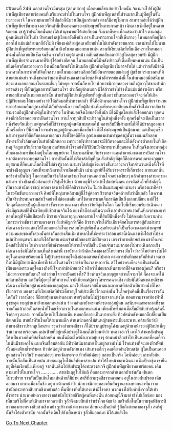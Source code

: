 ##ตอนที่ 246 นอกสวนโจวมีมรสุม (ตอนปลาย)
เมื่อเหมยลีชาเอ่ยประโยคนั้น จ้องมองไปยังผู้ฝึกบำเพ็ญเพียรหลายร้อยคนที่เตรียมจะเข้าไปในสวนโจว ผู้ฝึกบำเพ็ญเหล่านี้ส่วนมากเป็นผู้ที่อยู่ในขั้นทะลวงอเวจี ในความหมายทั่วไปแล้วก็นับว่าเป็นผู้แกร่งกล้า ต่างก็มีอายุไม่มาก สามารถเอ่ยได้ว่าผู้ฝึกบำเพ็ญเพียรขั้นทะลวงอเวจีเหล่านี้เป็นอนาคตของเผ่ามนุษย์ในภายภาคหน้า
เฉินฉางเซิงก็อยู่ในหลายร้อยคน เขารู้ว่าประโยคนั้นของใต้เท้ามุขนายกได้เอ่ยกับตน จึงผงกศีรษะเพื่อแสดงว่าเข้าใจ ตามกลุ่มผู้คนเดินเข้าไปในป่า
ป่ายามเช้าตรู่เงียบสงัดยิ่งนัก อาจเป็นเพราะสวนโจวที่เห็นรางๆ ในหมอกที่อยู่ไกลออกไป แม้แต่เสียงนกก็ยังไม่มี เพียงแค่เสียงผู้คนเหยียบย่ำใบไม้เก่าดังกรอบแกรบ
เวลาผ่านไปไม่นาน ผู้ฝึกบำเพ็ญเพียรหลายร้อยคนก็มาถึงยังเมฆหมอกหนาแน่น สวนที่เงียบสงัดที่เห็นเลือนรางในหมอกแห่งนั้นก็กลายเป็นชัดเจนขึ้น ราวกับว่าอยู่ด้านหน้า คลับคล้ายคลับคลาว่าอยู่ไกลสุดขอบฟ้า
มีผู้ฝึกบำเพ็ญเพียรจำนวนมากที่รับรู้ได้อย่างชัดเจน ในหมอกผืนนี้มีพลังปราณที่เต็มเปี่ยมหนาแน่น นั่นเป็นชนิดเดียวกับละอองดาว ยิ่งเหมือนกับพลังในหินผลึก ผู้ฝึกบำเพ็ญเพียรไม่อาจรับได้ แต่ทว่ากลับมีข้อดีมหาศาลในการช่วยให้จิตใจสงบ
แต่ในหมอกส่วนลึกกลับมีอันตรายแอบแฝงอยู่ ผู้แข็งแกร่งบางคนที่มีสายตาแม่นยำ จนถึงขนาดว่ามองเห็นด้านของสวนเงียบสงัดน่าอัศจรรย์แห่งนี้ ในม่านหมอกมีอสนีบาตส่องแสงแลบออกมาในระยะสั้นๆ ไม่หยุด จากนั้นก็หายไป
นักบวชนิกายหลวงรวมถึงผู้อาวุโสของสำนักพรรคต่างๆ ที่เป็นผู้ดูแลการเปิดสวนโจว ต่างก็อยู่ด้านนอก มิได้ก้าวเข้าไปข้างในแม้แต่ก้าวเดียว หรือสายอสนีบาตในหมอกเหล่านั้น สำหรับผู้ฝึกบำเพ็ญเพียรที่อยู่เหนือกว่าขั้นทะลวงอเวจีจะก่อให้เกิดปฏิกิริยาตอบโต้บางอย่าง ทำให้เกิดผลที่น่าหวาดกลัว
ที่นี่คือด้านนอกสวนโจว
ผู้ฝึกบำเพ็ญเพียรจำนวนหลายร้อยคนยืนอยู่ทางทิศใต้กับทิศเหนือ บวกกับผู้ฝึกบำเพ็ญเพียรหลายสิบคนที่พลังจิตไม่อาจกลับเข้าร่วมรวมถึงผู้ฝึกบำเพ็ญในป่ารกร้าง ในป่าหมอกจึงเงียบสงัดยิ่งนัก มิได้มีพูดใดเอ่ยสิ่งใดออกมา
ทุกคนต่างก็กำลังรอคอยการเปิดสวนโจว
สวนโจวทุกสิบปีจะปรากฏในต้าลู่หนึ่งครั้ง ทุกครั้งก็จะเปิดเป็นเวลาหนึ่งร้อยวันเต็มๆ แต่ทุกครั้งก็ใช่ว่าจะถูกผู้คนค้นพบเสมอไป หลายสิบปีที่ผ่านมานี้ก็มิได้ปรากฏออกมาสักครั้งเดียว
ปีนี้สวนโจวจะปรากฏอยู่ด้านนอกเมืองฮั่นชิว ก็มิใช่เผ่ามนุษย์เป็นผู้คนพบ แต่เป็นกุนซือเผ่ามารชุดดำที่ลึกลับคาดเดาออกมา สิ่งที่โชคดีก็คือ ลูกน้องของเผ่ามารชุดดำผู้นั้นวางแผนลักลอบสังหารลั่วลั่วล้มเหลวในสำนักฝึกหลวง เพราะว่ายังปรารถนาจะมีชีวิตรอดและมิได้สังหารตัวตายในที่เกิดเหตุ จึงถูกเซวียสิ่งชวนจับกุม สุดท้ายแล้วโจวหย่งใช้วิธีบีบบังคับทรมานที่สุดยอด ในที่สุดจึงเสาะหากลุ่มลับของเผ่ามารที่แฝงอยู่ในโลกมนุษย์เจอ ใช้เบาะแสนี้พบกับข่าวคราวและตำแหน่งของการเปิดสวนโจว
หากต้องการควบคุมสวนโจว การเปิดนั้นมิใช่เรื่องสำคัญที่สุด สิ่งสำคัญที่สุดก็คือการครอบครองกุญแจ อยู่สถานที่ที่คนบนโลกใบนี้ไม่ล่วงรู้เวลา เผ่ามารได้ส่งผู้แข็งแกร่งขั้นทะลวงอเวจีมาจำนวนหนึ่งตั้งใจที่จะช่วงชิงกุญแจ ก่อนที่จะมาถึงสวนโจวเมืองฮั่นชิว เผ่ามนุษย์ที่ได้รับข่าวคราวที่เกี่ยวข้อง ภายนอกนั้นแสร้งทำเป็นไม่รู้ ในความเป็นจริงก็ส่งคนเข้ามาในสวนนอกสวนโจวอย่างเงียบๆ แล้วอำพรางสายตาของเผ่ามาร ช่วงชิงลงมือก่อนอย่างไร้สุ้มไร้เสียง ด้วยเหตุนี้จึงส่งเข้าไปแค่หนึ่งคน
การตัดสินใจที่สำคัญนี้เป็นของห้านักปราชญ์ พวกเขาส่งเข้าไปก็คือชิวซานจวิน ไม่ว่าเป็นเผ่ามนุษย์ เผ่ามาร หรือว่าเผ่าปีศาจ ในระดับขั้นทะลวงอเวจี ศิษย์พี่ใหญ่เขาหลีซานผู้นี้ไร้คู่ต่อกร
ชิวซานจวินคล้ายกับว่าตื่นกลัว ในความเป็นจริงประสบความสำเร็จอย่างไม่ต้องสงสัย เขาใช้อาการบาดเจ็บสาหัสเป็นสิ่งแลกเปลี่ยน แต่ก็ใช้วิกฤตนี้กลายเป็นผู้แข็งแกร่งขั้นรวบรวมดวงดาวที่เยาว์วัยที่สุดในโลก
โลกใบนี้เริ่มยอมรับว่าเฉินฉางเซิงมีคุณสมบัติที่จะเทียบกับชิวซานจวินได้ อย่างไรก็ตามเฉินฉางเซิงเอาประกาศแรกอันดับแรกของการสอบใหญ่ที่จัดขึ้นปีละครั้ง ชิวซานจวินเอากุญแจของสวนโจวที่สิบปีมีหนึ่งครั้ง ไม่ต้องเอ่ยถึงความห่างไกลระหว่างขั้นรวบรวมดวงดาว สิ่งสำคัญกว่าก็คือ ชิวซานจวินได้รับเกียรติยศในการต่อสู้กับเผ่ามาร เฉินฉางเซิงจะแสดงให้โลกตกตะลึงในการสอบใหญ่เพียงใด สุดท้ายแล้วก็เป็นเรื่องของแค่เผ่ามนุษย์ ความหมายของทั้งสองนั้นต่างกันอย่างสิ้นเชิง ถ้าหากไม่ใช่เพราะว่าก่อนหน้านี้เฉินฉางเซิงได้เข้าไปชมแผ่นป้ายอนุสรณ์ และยังได้รับตำแหน่งเจ้าสำนักของสำนักฝึกหลวง เกรงว่าภาพลักษณ์ของเขาก็คงจะมืดสลัวไปบ้าง
ในช่วงเวลาที่กำลังรอคอยให้สวนโจวเปิดขึ้น มีคนจำนวนมากมองไปทางเฉินฉางเซิง
เฉินฉางเซิงมิได้สังเกตเห็นสิ่งเหล่านี้ เขายังคงกำลังคิดเรื่องของสวีโหย่วหรง มั่นใจว่าสวีโหย่วหรงไม่ได้อยู่ในคนหลายร้อยคนนี้ ไม่รู้ว่าเพราะเหตุใดถึงผ่อนคลายลงไปมาก ตามการบันทึกของคัมภีร์เต๋า หลายปีมานี้มีผู้ฝึกบำเพ็ญเพียรที่เข้ามาในสวนโจวล่าช้าเป็นเวลาหลายวัน สวีโหย่วหรงก็คงจะเป็นเช่นนั้น เพียงแค่เพราะเหตุใดนางถึงตั้งใจมาล่าช้าด้วยเล่า? หรือว่าไม่อยากเห็นสายตาที่อิจฉาของผู้คน? หรือว่าไม่อยากจะพบกับตน?
แล้วสวนโจวจะเปิดอย่างไร?
ชิวซานจวินเอากุญแจสวนโจวมาได้ ก็คงจะเอาให้แก่เขาหลีซาน แต่วันนี้ผู้อาวุโสที่มาสวนโจวมีเพียงแค่ผู้อาวุโสพรรคฉางเซิง กลับมิได้มีคนของหลีซาน
เฉินฉางเซิงยืนอยู่ด้านหน้าของกลุ่มผู้คน มองไปยังแสงอสนีบาตและอากาศที่ก่อตัวเป็นสายน้ำที่ไหลเชียวกราก มองสวนที่เงียบสงัดที่ประเดี๋ยวอยู่ใกล้ประเดี๋ยวไกลแห่งนั้น ในใจครุ่นคิดนี่เป็นเรื่องราวอันใดกัน?
เวลานี้เอง ก็มีสายรุ้งพาดผ่านลงมา
สายรุ้งเส้นนี้ไม่รู้ว่ามาจากแห่งใด ทอดยาวมาจากท้องฟ้าที่สูงชะลูด ทะลุผ่านมายังหมอกหนาแน่น ร่วงหล่นมายังตรงหน้าของกลุ่มผู้คน
อสนีบาตและอากาศที่ขาดจากกันแล้วก่อเป็นสายน้ำที่ไหลเชียวกรากในหมอกหนาแน่น เพียงชั่วพริบตาเมื่อสัมผัสกับสายรุ้งเส้นนี้ จึงค่อยๆ ละลาย จากนั้นก็หายไปไม่พบเห็น
หมอกก็กลายเป็นเบาบางยิ่ง ทิวทัศน์หลังหมอกก็เปลี่ยนเป็นชัดเจนขึ้น
สายน้ำที่รินไหลใต้สะพานเล็ก ด้านหน้าดอกไม้ต้นหญ้าของระเบียงสะพาน คล้ายกับว่ามีกำแพงสีขาวปรากฏเลือนราง
ระหว่างกำแพงสีขาว ก็ได้ปรากฏประตูโค้งมนอยู่ด้านหน้าของผู้ฝึกบำเพ็ญจำนวนหลายร้อยคน
แผ่นป้ายที่อยู่เหนือประตูโค้งมนได้เขียนคำว่า
ทะลวงอเวจี
เอาไว้
ด้านหลังประตูโค้งเป็นทางเดินที่ก่อขึ้นด้วยหิน บนนั้นมีตะไคร่น้ำเกาะอยู่บางๆ ด้านหน้าลึกเข้าไปเป็นหมอกที่คดเคี้ยว ในนั้นมีชายคาโค้งแบบจีนเชื่อมต่อกัน มีทิวทัศน์มากมาย
ยืนอยู่กลางป่าไม้ ไร้หนทางที่จะมองทิวทัศน์ทั้งหมดเพียงชั่วพริบตา
ทิวทัศน์อยู่ด้านหลังกำแพง
เส้นทางเล็กๆ คดเคี้ยวอันเงียบสงัด ผู้ใดเป็นคนคอยดูแลสวนโจวกัน?
หมอกค่อยๆ กระจัดกระจาย ทิวทัศน์ค่อยๆ กลายเป็นจริง ไอน้ำค่อยๆ เกาะตัวกัน จากนั้นก็กลั่นเป็นสายฝน
สายลมฤดูใบไม้ผลิพัดพาสายฝน ทำให้ใบหน้าของเฉินฉางเซิงเปียกชุ่ม
เขายืนอยู่ที่เดิมเงียบนิ่งเพียงครู่ จากนั้นเดินไปยังประตูโค้งทะลวงอเวจี
ผู้ฝึกบำเพ็ญเพียรหลายร้อยคน เดินตามเขาไปในสวนโจว
......
......
สายฝนฤดูใบไม้ผลิ ก็ตกลงมาจากด้านนอกป่าเช่นกัน
ฝนตกโปรยปราย ราวกับเป็นเส้นไหมเส้นด้ายก็มิปาน
สตรีที่สวมชุดสีขาวหลายคน อยู่ในสายฝนปรอย เดินออกมาจากทางเมืองฮั่นชิว
อยู่ทางด้านหน้าป่า นักบวชนิกายหลวงยืนยันฐานะของพวกนางที่มาจากสำนักกระทรวงสิบสามชิงเหย้าแล้ว
พื้นที่ทางทิศใต้บางแห่งมีโรคห่า พวกนางได้รับคำสั่งจากใต้เท้าสังฆราช นำแพทย์หลวงของราชสำนักไปช่วยชีวิตผู้คนที่แห่งนั้น ด้วยเหตุนี้จึงมาล่าช้าไปเล็กน้อย
มองเห็นสตรีไม่กี่คนที่เดินมาจากกลางป่า จูลั่วจึงเผยสีหน้าว่าเข้าใจแจ่มแจ้ง
สตรีหนึ่งในนั้นสวมชุดพิธีการสีขาวของกระทรวงสิบสามชิงเหย้า รูปร่างหน้าตางดงาม ลักษณะเป็นปกติ
รู้สึกถึงสายตาของจูลั่ว สตรีผู้นั้นจึงโค้งตัวคำนับ จากนั้นจึงเดินไปยังเบื้องหน้า
จู่ลั่วยิ้มออกมา มิได้เอ่ยสิ่งใด


[Go To Next Chapter]( ./249.md)